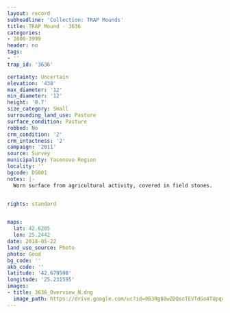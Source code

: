 ```yaml
---
layout: record
subheadline: 'Collection: TRAP Mounds'
title: TRAP Mound - 3636
categories:
- 3000-3999
header: no
tags:
- ''
trap_id: '3636'

certainty: Uncertain
elevation: '438'
max_diameter: '12'
min_diameter: '12'
height: '0.7'
size_category: Small
surrounding_land_use: Pasture
surface_condition: Pasture
robbed: No
crm_condition: '2'
crm_intactness: '2'
campaign: '2011'
source: Survey
municipality: Yasenovo Region
locality: ''
bgcode: DS001
notes: |-
  Worn surface from agricultural activity, covered in field stones.


rights: standard


maps:
  lat: 42.6285
  lon: 25.2442
date: 2018-05-22
land_use_source: Photo
photo: Good
bg_code: ''
akb_code: ''
latitude: '42.679598'
longitude: '25.231595'
images:
- title: 3636_Overview_N.dng
  image_path: https://drive.google.com/uc?id=0B3Rg88wZDQscTEVTdGo4TUpqcU0
---
```

